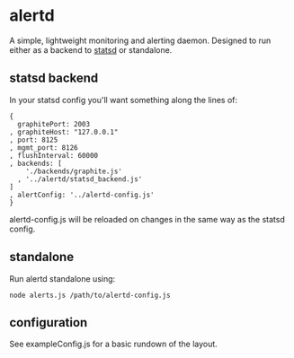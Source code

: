 alertd
======

A simple, lightweight monitoring and alerting daemon. Designed to run either as a backend to [statsd](https://github.com/etsy/statsd) or standalone.

statsd backend
--------------

In your statsd config you'll want something along the lines of:

	{
	  graphitePort: 2003
	, graphiteHost: "127.0.0.1"
	, port: 8125
	, mgmt_port: 8126
	, flushInterval: 60000
	, backends: [
		'./backends/graphite.js'
	  , '../alertd/statsd_backend.js'
	]
	, alertConfig: '../alertd-config.js'
	}

alertd-config.js will be reloaded on changes in the same way as the statsd config.

standalone
---------

Run alertd standalone using:

    node alerts.js /path/to/alertd-config.js

configuration
-----------

See exampleConfig.js for a basic rundown of the layout.

